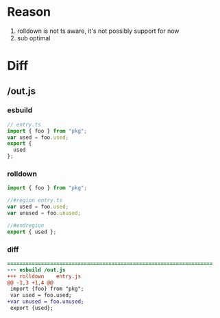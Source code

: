 # Reason
1. rolldown is not ts aware, it's not possibly support for now
2. sub optimal
# Diff
## /out.js
### esbuild
```js
// entry.ts
import { foo } from "pkg";
var used = foo.used;
export {
  used
};
```
### rolldown
```js
import { foo } from "pkg";

//#region entry.ts
var used = foo.used;
var unused = foo.unused;

//#endregion
export { used };
```
### diff
```diff
===================================================================
--- esbuild	/out.js
+++ rolldown	entry.js
@@ -1,3 +1,4 @@
 import {foo} from "pkg";
 var used = foo.used;
+var unused = foo.unused;
 export {used};

```